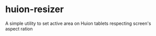 # huion-resizer
A simple utility to set active area on Huion tablets respecting screen's aspect ration
